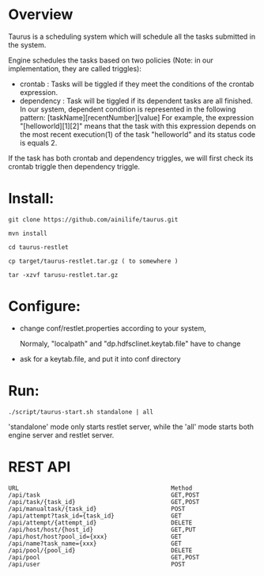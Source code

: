 # Overview #
Taurus is a scheduling system which will schedule all the tasks submitted in the system.

Engine schedules the tasks based on two policies
(Note: in our implementation, they are called triggles): 

*  crontab : Tasks will be tiggled if they meet the conditions of the crontab expression.
*  dependency : Task will be tiggled if its dependent tasks are all finished.
  In our system, dependent condition is represented in the following pattern: [taskName][recentNumber][value]
For example, the expression "[helloworld][1][2]" means that the task with this expression depends on the most recent
execution(1) of the task "helloworld" and its status code is equals 2.

If the task has both crontab and dependency triggles, we will first check its crontab triggle then dependency triggle.


# Install:
    git clone https://github.com/ainilife/taurus.git

    mvn install

    cd taurus-restlet

    cp target/taurus-restlet.tar.gz ( to somewhere )

    tar -xzvf tarusu-restlet.tar.gz

# Configure:
* change conf/restlet.properties according to your system, 
  
  Normaly, "localpath" and "dp.hdfsclinet.keytab.file" have to change
* ask for a keytab.file, and put it into conf directory

# Run:
    ./script/taurus-start.sh standalone | all
'standalone' mode only starts restlet server, while the 'all' mode starts both engine server and restlet server.

# REST API #
    URL                                           Method
    /api/task                                     GET,POST
    /api/task/{task_id}                           GET,POST
    /api/manualtask/{task_id}                     POST
    /api/attempt?task_id={task_id}                GET
    /api/attempt/{attempt_id}                     DELETE
    /api/host/host/{host_id}                      GET,PUT
    /api/host/host?pool_id={xxx}                  GET
    /api/name?task_name={xxx}                     GET
    /api/pool/{pool_id}                           DELETE
    /api/pool                                     GET,POST
    /api/user                                     POST

